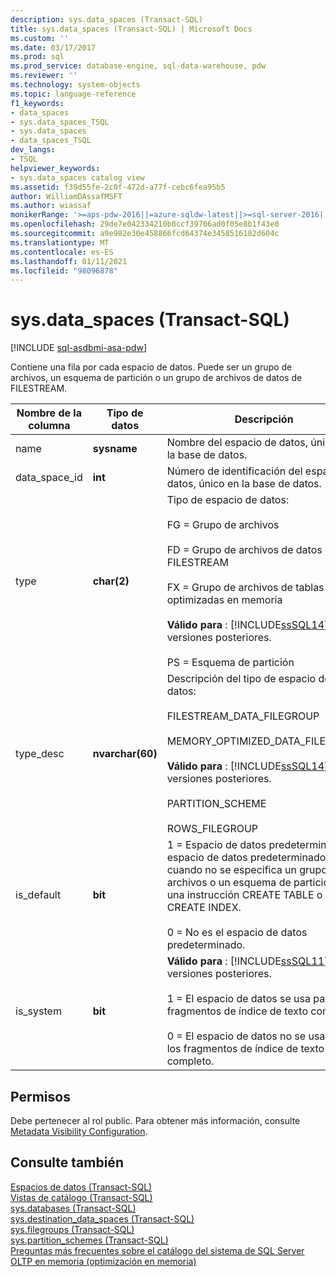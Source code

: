 ```yaml
---
description: sys.data_spaces (Transact-SQL)
title: sys.data_spaces (Transact-SQL) | Microsoft Docs
ms.custom: ''
ms.date: 03/17/2017
ms.prod: sql
ms.prod_service: database-engine, sql-data-warehouse, pdw
ms.reviewer: ''
ms.technology: system-objects
ms.topic: language-reference
f1_keywords:
- data_spaces
- sys.data_spaces_TSQL
- sys.data_spaces
- data_spaces_TSQL
dev_langs:
- TSQL
helpviewer_keywords:
- sys.data_spaces catalog view
ms.assetid: f39d55fe-2c0f-472d-a77f-cebc6fea95b5
author: WilliamDAssafMSFT
ms.author: wiassaf
monikerRange: '>=aps-pdw-2016||=azure-sqldw-latest||>=sql-server-2016||>=sql-server-linux-2017||=azuresqldb-mi-current'
ms.openlocfilehash: 29de7e042334210b8ccf39706ad0f05e8b1f43e0
ms.sourcegitcommit: a9e982e30e458866fcd64374e3458516182d604c
ms.translationtype: MT
ms.contentlocale: es-ES
ms.lasthandoff: 01/11/2021
ms.locfileid: "98096878"
---
```

# <a name="sysdata_spaces-transact-sql"></a>sys.data_spaces (Transact-SQL)
[!INCLUDE [sql-asdbmi-asa-pdw](../../includes/applies-to-version/sql-asdbmi-asa-pdw.md)]

  Contiene una fila por cada espacio de datos. Puede ser un grupo de archivos, un esquema de partición o un grupo de archivos de datos de FILESTREAM.  
  
|Nombre de la columna|Tipo de datos|Descripción|  
|-----------------|---------------|-----------------|  
|name|**sysname**|Nombre del espacio de datos, único en la base de datos.|  
|data_space_id|**int**|Número de identificación del espacio de datos, único en la base de datos.|  
|type|**char(2)**|Tipo de espacio de datos:<br /><br /> FG = Grupo de archivos<br /><br /> FD = Grupo de archivos de datos de FILESTREAM<br /><br /> FX = Grupo de archivos de tablas optimizadas en memoria<br /><br /> **Válido para** : [!INCLUDE[ssSQL14](../../includes/sssql14-md.md)] y versiones posteriores.<br /><br /> PS = Esquema de partición|  
|type_desc|**nvarchar(60)**|Descripción del tipo de espacio de datos:<br /><br /> FILESTREAM_DATA_FILEGROUP<br /><br /> MEMORY_OPTIMIZED_DATA_FILEGROUP<br /><br /> **Válido para** : [!INCLUDE[ssSQL14](../../includes/sssql14-md.md)] y versiones posteriores.<br /><br /> PARTITION_SCHEME<br /><br /> ROWS_FILEGROUP |  
|is_default|**bit**|1 = Espacio de datos predeterminado. El espacio de datos predeterminado se usa cuando no se especifica un grupo de archivos o un esquema de partición en una instrucción CREATE TABLE o CREATE INDEX.<br /><br /> 0 = No es el espacio de datos predeterminado.|  
|is_system|**bit**|**Válido para** : [!INCLUDE[ssSQL11](../../includes/sssql11-md.md)] y versiones posteriores.<br /><br /> 1 = El espacio de datos se usa para los fragmentos de índice de texto completo.<br /><br /> 0 = El espacio de datos no se usa para los fragmentos de índice de texto completo.|  
  
## <a name="permissions"></a>Permisos  
 Debe pertenecer al rol public. Para obtener más información, consulte [Metadata Visibility Configuration](../../relational-databases/security/metadata-visibility-configuration.md).  
  
## <a name="see-also"></a>Consulte también  
 [Espacios de datos &#40;Transact-SQL&#41;](../../relational-databases/system-catalog-views/data-spaces-transact-sql.md)   
 [Vistas de catálogo &#40;Transact-SQL&#41;](../../relational-databases/system-catalog-views/catalog-views-transact-sql.md)   
 [sys.databases &#40;Transact-SQL&#41;](../../relational-databases/system-catalog-views/sys-databases-transact-sql.md)   
 [sys.destination_data_spaces &#40;Transact-SQL&#41;](../../relational-databases/system-catalog-views/sys-destination-data-spaces-transact-sql.md)   
 [sys.filegroups &#40;Transact-SQL&#41;](../../relational-databases/system-catalog-views/sys-filegroups-transact-sql.md)   
 [sys.partition_schemes &#40;Transact-SQL&#41;](../../relational-databases/system-catalog-views/sys-partition-schemes-transact-sql.md)   
 [Preguntas más frecuentes sobre el catálogo del sistema de SQL Server](../../relational-databases/system-catalog-views/querying-the-sql-server-system-catalog-faq.md)   
 [OLTP en memoria &#40;optimización en memoria&#41;](../../relational-databases/in-memory-oltp/in-memory-oltp-in-memory-optimization.md)  
  
  
